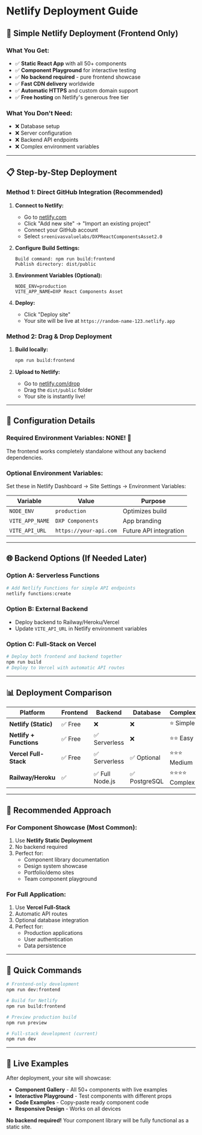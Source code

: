 # Netlify Deployment Guide

## 🚀 Simple Netlify Deployment (Frontend Only)

### **What You Get:**
- ✅ **Static React App** with all 50+ components
- ✅ **Component Playground** for interactive testing  
- ✅ **No backend required** - pure frontend showcase
- ✅ **Fast CDN delivery** worldwide
- ✅ **Automatic HTTPS** and custom domain support
- ✅ **Free hosting** on Netlify's generous free tier

### **What You Don't Need:**
- ❌ Database setup
- ❌ Server configuration  
- ❌ Backend API endpoints
- ❌ Complex environment variables

---

## 📋 Step-by-Step Deployment

### **Method 1: Direct GitHub Integration (Recommended)**

1. **Connect to Netlify:**
   - Go to [netlify.com](https://netlify.com)
   - Click "Add new site" → "Import an existing project"
   - Connect your GitHub account
   - Select `sreenivasvaluelabs/DXPReactComponentsAsset2.0`

2. **Configure Build Settings:**
   ```
   Build command: npm run build:frontend
   Publish directory: dist/public
   ```

3. **Environment Variables (Optional):**
   ```
   NODE_ENV=production
   VITE_APP_NAME=DXP React Components Asset
   ```

4. **Deploy:**
   - Click "Deploy site"
   - Your site will be live at `https://random-name-123.netlify.app`

### **Method 2: Drag & Drop Deployment**

1. **Build locally:**
   ```bash
   npm run build:frontend
   ```

2. **Upload to Netlify:**
   - Go to [netlify.com/drop](https://netlify.com/drop)
   - Drag the `dist/public` folder
   - Your site is instantly live!

---

## 🔧 Configuration Details

### **Required Environment Variables: NONE! 🎉**
The frontend works completely standalone without any backend dependencies.

### **Optional Environment Variables:**
Set these in Netlify Dashboard → Site Settings → Environment Variables:

| Variable | Value | Purpose |
|----------|--------|---------|
| `NODE_ENV` | `production` | Optimizes build |
| `VITE_APP_NAME` | `DXP Components` | App branding |
| `VITE_API_URL` | `https://your-api.com` | Future API integration |

---

## 🌐 Backend Options (If Needed Later)

### **Option A: Serverless Functions**
```bash
# Add Netlify Functions for simple API endpoints
netlify functions:create
```

### **Option B: External Backend**
- Deploy backend to Railway/Heroku/Vercel
- Update `VITE_API_URL` in Netlify environment variables

### **Option C: Full-Stack on Vercel**
```bash
# Deploy both frontend and backend together
npm run build
# Deploy to Vercel with automatic API routes
```

---

## 📊 Deployment Comparison

| Platform | Frontend | Backend | Database | Complexity |
|----------|----------|---------|----------|------------|
| **Netlify (Static)** | ✅ Free | ❌ | ❌ | ⭐ Simple |
| **Netlify + Functions** | ✅ Free | ✅ Serverless | ❌ | ⭐⭐ Easy |
| **Vercel Full-Stack** | ✅ Free | ✅ Serverless | ✅ Optional | ⭐⭐⭐ Medium |
| **Railway/Heroku** | ✅ | ✅ Full Node.js | ✅ PostgreSQL | ⭐⭐⭐⭐ Complex |

---

## 🚀 Recommended Approach

### **For Component Showcase (Most Common):**
1. Use **Netlify Static Deployment**
2. No backend required
3. Perfect for:
   - Component library documentation
   - Design system showcase
   - Portfolio/demo sites
   - Team component playground

### **For Full Application:**
1. Use **Vercel Full-Stack**
2. Automatic API routes
3. Optional database integration
4. Perfect for:
   - Production applications
   - User authentication
   - Data persistence

---

## 🎯 Quick Commands

```bash
# Frontend-only development
npm run dev:frontend

# Build for Netlify
npm run build:frontend

# Preview production build
npm run preview

# Full-stack development (current)
npm run dev
```

---

## 🔗 Live Examples

After deployment, your site will showcase:
- **Component Gallery** - All 50+ components with live examples
- **Interactive Playground** - Test components with different props
- **Code Examples** - Copy-paste ready component code
- **Responsive Design** - Works on all devices

**No backend required!** Your component library will be fully functional as a static site.